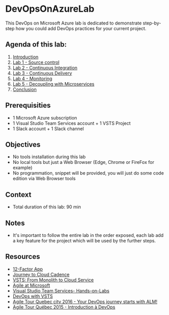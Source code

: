 # DevOpsOnAzureLab

This DevOps on Microsoft Azure lab is dedicated to demonstrate step-by-step how you could add DevOps practices for your current project.

## Agenda of this lab:

1. [Introduction](./docs/Introduction/README.md)
2. [Lab 1 - Source control](./docs/Lab%201%20-%20Source%20control/README.md)
3. [Lab 2 - Continuous Integration](./docs/Lab%202%20-%20Continuous%20Integration/README.md)
4. [Lab 3 - Continuous Delivery](./docs/Lab%203%20-%20Continuous%20Delivery/README.md)
5. [Lab 4 - Monitoring](./docs/Lab%204%20-%20Monitoring/README.md)
6. [Lab 5 - Decoupling with Microservices](./docs/Lab%205%20-%20Decoupling%20with%20Microservices/README.md)
7. [Conclusion](./docs/Conclusion/README.md)

## Prerequisities

- 1 Microsoft Azure subscription
- 1 Visual Studio Team Services account + 1 VSTS Project
- 1 Slack account + 1 Slack channel

## Objectives

- No tools installation during this lab
- No local tools but just a Web Browser (Edge, Chrome or FireFox for example)
- No programmation, snippet will be provided, you will just do some code edition via Web Browser tools

## Context

- Total duration of this lab: 90 min

## Notes

- It's important to follow the entire lab in the order exposed, each lab add a key feature for the project which will be used by the further steps.

## Resources

- [12-Factor App](https://12factor.net/)
- [Journey to Cloud Cadence](https://www.youtube.com/watch?v=Lprj_4Wpi2s)
- [VSTS: From Monolith to Cloud Service](https://www.youtube.com/watch?v=9frodP5xLxk)
- [Agile at Microsoft](https://www.youtube.com/watch?v=-LvCJpnNljU)
- [Visual Studio Team Services- Hands-on-Labs](https://almvm.azurewebsites.net/labs/vsts/)
- [DevOps with VSTS](https://alwaysupalwayson.blogspot.com/2017/04/devops-with-vsts.html)
- [Agile Tour Quebec city 2016 - Your DevOps journey starts with ALM!](https://alwaysupalwayson.blogspot.com/2016/11/agile-tour-quebec-city-2016-your-devops.html)
- [Agile Tour Québec 2015 - Introduction à DevOps](https://alwaysupalwayson.blogspot.com/2015/11/agile-tour-quebec-2015-introduction.html)